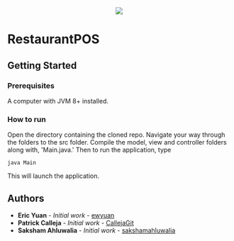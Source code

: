 <div align="center">
  <img src ="https://camo.githubusercontent.com/8791e7edd653488024ac18a0bacacc383cc07b48/687474703a2f2f73332e616d617a6f6e6177732e636f6d2f7a68656e676c61622d6d656469612f77702d636f6e74656e742f75706c6f6164732f323031352f30382f30343136343234362f552d6f662d542d4c6f676f2d426c75652d486f72697a2e706e67" />
</div>

# RestaurantPOS

## Getting Started

### Prerequisites

A computer with JVM 8+ installed.

### How to run

Open the directory containing the cloned repo. Navigate your way through the folders to the src folder. Compile the model, view and controller folders along with, 'Main.java.' Then to run the application, type 
```
java Main
```
This will launch the application. 

## Authors

* **Eric Yuan** - *Initial work* - [ewyuan](https://github.com/ewyuan)
* **Patrick Calleja** - *Initial work* - [CallejaGit](https://github.com/CallejaGit)
* **Saksham Ahluwalia** - *Initial work* - [sakshamahluwalia](https://github.com/sakshamahluwalia)
